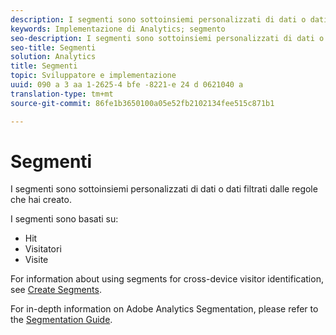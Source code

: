 ```yaml
---
description: I segmenti sono sottoinsiemi personalizzati di dati o dati filtrati dalle regole che hai creato.
keywords: Implementazione di Analytics; segmento
seo-description: I segmenti sono sottoinsiemi personalizzati di dati o dati filtrati dalle regole che hai creato.
seo-title: Segmenti
solution: Analytics
title: Segmenti
topic: Sviluppatore e implementazione
uuid: 090 a 3 aa 1-2625-4 bfe -8221-e 24 d 0621040 a
translation-type: tm+mt
source-git-commit: 86fe1b3650100a05e52fb2102134fee515c871b1

---
```



# Segmenti

I segmenti sono sottoinsiemi personalizzati di dati o dati filtrati dalle regole che hai creato.

I segmenti sono basati su:

* Hit
* Visitatori
* Visite

For information about using segments for cross-device visitor identification, see [Create Segments](../../implement/js-implementation/xdevice-visid/segments.md#concept_77F0A880A6BA4A919A233DAF9D0D6FB5).

For in-depth information on Adobe Analytics Segmentation, please refer to the [Segmentation Guide](https://marketing.adobe.com/resources/help/en_US/analytics/segment/).
